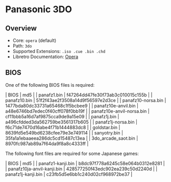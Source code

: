 # Panasonic 3DO

## Overview

- Core: `opera` (default)
- Path: `3do`
- Supported Extensions: `.iso .cue .bin .chd`
- Libretro Documentation: [Opera](https://docs.libretro.com/library/opera/)

## BIOS

One of the following BIOS files is required:

| BIOS                      | md5                              |
| panafz1.bin               | f47264dd47fe30f73ab3c010015c155b |
| panafz10.bin              | 51f2f43ae2f3508a14d9f56597e2d3ce |
| panafz10-norsa.bin        | 1477bda80dc33731a65468c1f5bcbee9 |
| panafz10e-anvil.bin       | a48e6746bd7edec0f40cff078f0bb19f |
| panafz10e-anvil-norsa.bin | cf11bbb5a16d7af9875cca9de9a15e09 |
| panafz1j.bin              | a496cfdded3da562759be3561317b605 |
| panafz1j-norsa.bin        | f6c71de7470d16abe4f71b1444883dc8 |
| goldstar.bin              | 8639fd5e549bd6238cfee79e3e749114 |
| sanyotry.bin              | 35fa1a1ebaaeea286dc5cd15487c13ea |
| 3do_arcade_saot.bin       | 8970fc987ab89a7f64da9f8a8c4333ff |

The following font files are required for some Japanese games:

| BIOS                       | md5                              |
| panafz1-kanji.bin          | b8dc97f778a6245c58e064b0312e8281 |
| panafz10ja-anvil-kanji.bin | 428577250f43edc902ea239c50d2240d |
| panafz1j-kanji.bin         | c23fb5d5e6bb1c240d02cf968972be37 |
